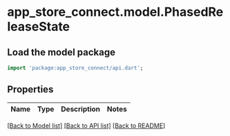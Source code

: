 # app_store_connect.model.PhasedReleaseState

## Load the model package
```dart
import 'package:app_store_connect/api.dart';
```

## Properties
Name | Type | Description | Notes
------------ | ------------- | ------------- | -------------

[[Back to Model list]](../README.md#documentation-for-models) [[Back to API list]](../README.md#documentation-for-api-endpoints) [[Back to README]](../README.md)


